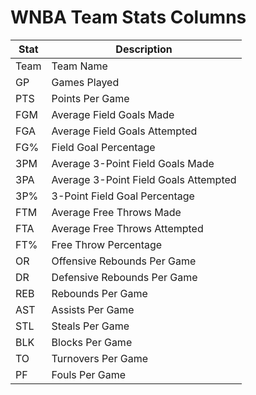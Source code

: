 # WNBA Team Stats Columns

| Stat  | Description                          |
|-------|--------------------------------------|
| Team  | Team Name                            |
| GP    | Games Played                         |
| PTS   | Points Per Game                      |
| FGM   | Average Field Goals Made             |
| FGA   | Average Field Goals Attempted        |
| FG%   | Field Goal Percentage                |
| 3PM   | Average 3-Point Field Goals Made     |
| 3PA   | Average 3-Point Field Goals Attempted|
| 3P%   | 3-Point Field Goal Percentage        |
| FTM   | Average Free Throws Made             |
| FTA   | Average Free Throws Attempted        |
| FT%   | Free Throw Percentage                |
| OR    | Offensive Rebounds Per Game          |
| DR    | Defensive Rebounds Per Game          |
| REB   | Rebounds Per Game                    |
| AST   | Assists Per Game                     |
| STL   | Steals Per Game                      |
| BLK   | Blocks Per Game                      |
| TO    | Turnovers Per Game                   |
| PF    | Fouls Per Game                       |
